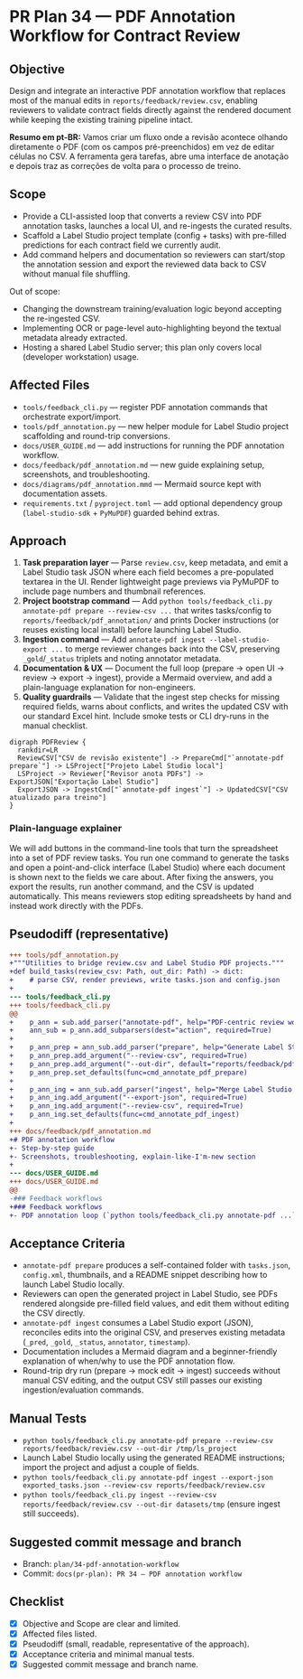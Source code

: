 # PR Plan 34 — PDF Annotation Workflow for Contract Review

## Objective
Design and integrate an interactive PDF annotation workflow that replaces most of the manual edits in `reports/feedback/review.csv`, enabling reviewers to validate contract fields directly against the rendered document while keeping the existing training pipeline intact.

**Resumo em pt-BR:** Vamos criar um fluxo onde a revisão acontece olhando diretamente o PDF (com os campos pré-preenchidos) em vez de editar células no CSV. A ferramenta gera tarefas, abre uma interface de anotação e depois traz as correções de volta para o processo de treino.

## Scope
- Provide a CLI-assisted loop that converts a review CSV into PDF annotation tasks, launches a local UI, and re-ingests the curated results.
- Scaffold a Label Studio project template (config + tasks) with pre-filled predictions for each contract field we currently audit.
- Add command helpers and documentation so reviewers can start/stop the annotation session and export the reviewed data back to CSV without manual file shuffling.

Out of scope:
- Changing the downstream training/evaluation logic beyond accepting the re-ingested CSV.
- Implementing OCR or page-level auto-highlighting beyond the textual metadata already extracted.
- Hosting a shared Label Studio server; this plan only covers local (developer workstation) usage.

## Affected Files
- `tools/feedback_cli.py` — register PDF annotation commands that orchestrate export/import.
- `tools/pdf_annotation.py` — new helper module for Label Studio project scaffolding and round-trip conversions.
- `docs/USER_GUIDE.md` — add instructions for running the PDF annotation workflow.
- `docs/feedback/pdf_annotation.md` — new guide explaining setup, screenshots, and troubleshooting.
- `docs/diagrams/pdf_annotation.mmd` — Mermaid source kept with documentation assets.
- `requirements.txt` / `pyproject.toml` — add optional dependency group (`label-studio-sdk` + `PyMuPDF`) guarded behind extras.

## Approach
1. **Task preparation layer** — Parse `review.csv`, keep metadata, and emit a Label Studio task JSON where each field becomes a pre-populated textarea in the UI. Render lightweight page previews via PyMuPDF to include page numbers and thumbnail references.
2. **Project bootstrap command** — Add `python tools/feedback_cli.py annotate-pdf prepare --review-csv ...` that writes tasks/config to `reports/feedback/pdf_annotation/` and prints Docker instructions (or reuses existing local install) before launching Label Studio.
3. **Ingestion command** — Add `annotate-pdf ingest --label-studio-export ...` to merge reviewer changes back into the CSV, preserving `_gold`/`_status` triplets and noting annotator metadata.
4. **Documentation & UX** — Document the full loop (prepare → open UI → review → export → ingest), provide a Mermaid overview, and add a plain-language explanation for non-engineers.
5. **Quality guardrails** — Validate that the ingest step checks for missing required fields, warns about conflicts, and writes the updated CSV with our standard Excel hint. Include smoke tests or CLI dry-runs in the manual checklist.

```mermaid
digraph PDFReview {
  rankdir=LR
  ReviewCSV["CSV de revisão existente"] -> PrepareCmd["`annotate-pdf prepare`"] -> LSProject["Projeto Label Studio local"]
  LSProject -> Reviewer["Revisor anota PDFs"] -> ExportJSON["Exportação Label Studio"]
  ExportJSON -> IngestCmd["`annotate-pdf ingest`"] -> UpdatedCSV["CSV atualizado para treino"]
}
```

### Plain-language explainer
We will add buttons in the command-line tools that turn the spreadsheet into a set of PDF review tasks. You run one command to generate the tasks and open a point-and-click interface (Label Studio) where each document is shown next to the fields we care about. After fixing the answers, you export the results, run another command, and the CSV is updated automatically. This means reviewers stop editing spreadsheets by hand and instead work directly with the PDFs.

## Pseudodiff (representative)
```diff
+++ tools/pdf_annotation.py
+"""Utilities to bridge review.csv and Label Studio PDF projects."""
+def build_tasks(review_csv: Path, out_dir: Path) -> dict:
+    # parse CSV, render previews, write tasks.json and config.json
+
--- tools/feedback_cli.py
+++ tools/feedback_cli.py
@@
+    p_ann = sub.add_parser("annotate-pdf", help="PDF-centric review workflow")
+    ann_sub = p_ann.add_subparsers(dest="action", required=True)
+
+    p_ann_prep = ann_sub.add_parser("prepare", help="Generate Label Studio project files")
+    p_ann_prep.add_argument("--review-csv", required=True)
+    p_ann_prep.add_argument("--out-dir", default="reports/feedback/pdf_annotation")
+    p_ann_prep.set_defaults(func=cmd_annotate_pdf_prepare)
+
+    p_ann_ing = ann_sub.add_parser("ingest", help="Merge Label Studio export back into review CSV")
+    p_ann_ing.add_argument("--export-json", required=True)
+    p_ann_ing.add_argument("--review-csv", required=True)
+    p_ann_ing.set_defaults(func=cmd_annotate_pdf_ingest)
+
+++ docs/feedback/pdf_annotation.md
+# PDF annotation workflow
+- Step-by-step guide
+- Screenshots, troubleshooting, explain-like-I'm-new section
+
--- docs/USER_GUIDE.md
+++ docs/USER_GUIDE.md
@@
-### Feedback workflows
+### Feedback workflows
+- PDF annotation loop (`python tools/feedback_cli.py annotate-pdf ...`)
```

## Acceptance Criteria
- `annotate-pdf prepare` produces a self-contained folder with `tasks.json`, `config.xml`, thumbnails, and a README snippet describing how to launch Label Studio locally.
- Reviewers can open the generated project in Label Studio, see PDFs rendered alongside pre-filled field values, and edit them without editing the CSV directly.
- `annotate-pdf ingest` consumes a Label Studio export (JSON), reconciles edits into the original CSV, and preserves existing metadata (`_pred`, `_gold`, `_status`, `annotator`, `timestamp`).
- Documentation includes a Mermaid diagram and a beginner-friendly explanation of when/why to use the PDF annotation flow.
- Round-trip dry run (prepare → mock edit → ingest) succeeds without manual CSV editing, and the output CSV still passes our existing ingestion/evaluation commands.

## Manual Tests
- `python tools/feedback_cli.py annotate-pdf prepare --review-csv reports/feedback/review.csv --out-dir /tmp/ls_project`
- Launch Label Studio locally using the generated README instructions; import the project and adjust a couple of fields.
- `python tools/feedback_cli.py annotate-pdf ingest --export-json exported_tasks.json --review-csv reports/feedback/review.csv`
- `python tools/feedback_cli.py ingest --review-csv reports/feedback/review.csv --out-dir datasets/tmp` (ensure ingest still succeeds).

## Suggested commit message and branch
- Branch: `plan/34-pdf-annotation-workflow`
- Commit: `docs(pr-plan): PR 34 — PDF annotation workflow`

## Checklist
- [x] Objective and Scope are clear and limited.
- [x] Affected files listed.
- [x] Pseudodiff (small, readable, representative of the approach).
- [x] Acceptance criteria and minimal manual tests.
- [x] Suggested commit message and branch name.
